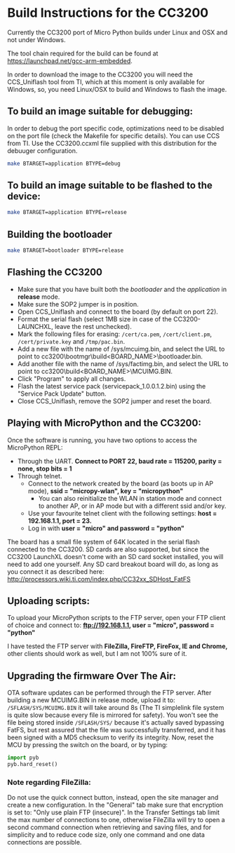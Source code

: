 # Build Instructions for the CC3200

Currently the CC3200 port of Micro Python builds under Linux and OSX and not under Windows.

The tool chain required for the build can be found at <https://launchpad.net/gcc-arm-embedded>.

In order to download the image to the CC3200 you will need the CCS_Uniflash tool from TI, which at this 
moment is only available for Windows, so, you need Linux/OSX to build and Windows to flash the image.

## To build an image suitable for debugging:

In order to debug the port specific code, optimizations need to be disabled on the 
port file (check the Makefile for specific details). You can use CCS from TI.
Use the CC3200.ccxml file supplied with this distribution for the debuuger configuration. 
```bash
make BTARGET=application BTYPE=debug
```
## To build an image suitable to be flashed to the device:
```bash
make BTARGET=application BTYPE=release
```
## Building the bootloader
```bash
make BTARGET=bootloader BTYPE=release
```

## Flashing the CC3200
- Make sure that you have built both the *bootloader* and the *application* in **release** mode.
- Make sure the SOP2 jumper is in position.
- Open CCS_Uniflash and connect to the board (by default on port 22). 
- Format the serial flash (select 1MB size in case of the CC3200-LAUNCHXL, leave the rest unchecked).
- Mark the following files for erasing: `/cert/ca.pem`, `/cert/client.pm`, `/cert/private.key` and `/tmp/pac.bin`.
- Add a new file with the name of /sys/mcuimg.bin, and select the URL to point to cc3200\bootmgr\build\<BOARD_NAME>\bootloader.bin.
- Add another file with the name of /sys/factimg.bin, and select the URL to point to cc3200\build\<BOARD_NAME>\MCUIMG.BIN.
- Click "Program" to apply all changes.
- Flash the latest service pack (servicepack_1.0.0.1.2.bin) using the "Service Pack Update" button.
- Close CCS_Uniflash, remove the SOP2 jumper and reset the board.

## Playing with MicroPython and the CC3200:

Once the software is running, you have two options to access the MicroPython REPL:

- Through the UART. 
  **Connect to PORT 22, baud rate = 115200, parity = none, stop bits = 1**
- Through telnet. 
  * Connect to the network created by the board (as boots up in AP mode), **ssid = "micropy-wlan", key = "micropython"**
    * You can also reinitialize the WLAN in station mode and connect to another AP, or in AP mode but with a
      different ssid and/or key.
  * Use your favourite telnet client with the following settings: **host = 192.168.1.1, port = 23.**
  * Log in with **user = "micro" and password = "python"**

The board has a small file system of 64K located in the serial flash connected to the CC3200. SD cards are also supported, but
since the CC3200 LaunchXL doesn't come with an SD card socket installed, you will need to add one yourself. Any SD card breakout
board will do, as long as you connect it as described here: <http://processors.wiki.ti.com/index.php/CC32xx_SDHost_FatFS>

## Uploading scripts:

To upload your MicroPython scripts to the FTP server, open your FTP client of choice and connect to:
**ftp://192.168.1.1, user = "micro", password = "python"**

I have tested the FTP server with **FileZilla, FireFTP, FireFox, IE and Chrome,** other clients should work as well, but I am 
not 100% sure of it.

## Upgrading the firmware Over The Air:

OTA software updates can be performed through the FTP server. After building a new MCUIMG.BIN in release mode, upload it to:
`/SFLASH/SYS/MCUIMG.BIN` it will take around 8s (The TI simplelink file system is quite slow because every file is mirrored for
safety). You won't see the file being stored inside `/SFLASH/SYS/` because it's actually saved bypassing FatFS, but rest assured that
the file was successfully transferred, and it has been signed with a MD5 checksum to verify its integrity. 
Now, reset the MCU by pressing the switch on the board, or by typing:

```python
import pyb
pyb.hard_reset()
```

### Note regarding FileZilla:

Do not use the quick connect button, instead, open the site manager and create a new configuration. In the "General" tab make 
sure that encryption is set to: "Only use plain FTP (insecure)". In the Transfer Settings tab limit the max number of connections 
to one, otherwise FileZilla will try to open a second command connection when retrieving and saving files, and for simplicity and 
to reduce code size, only one command and one data connections are possible.

